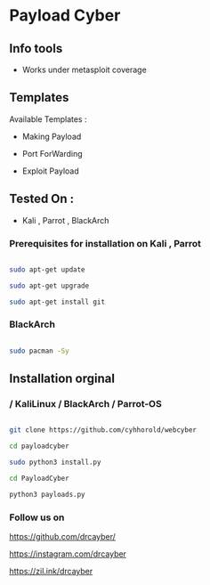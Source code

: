 # Payload Cyber

## Info tools

* Works under metasploit coverage

## Templates

Available Templates : 

* Making Payload
 
* Port ForWarding
 
* Exploit Payload

## Tested On :

* Kali , Parrot , BlackArch


### Prerequisites for installation on Kali , Parrot

```bash

sudo apt-get update

sudo apt-get upgrade

sudo apt-get install git

```
### BlackArch

```bash

sudo pacman -Sy

```

## Installation orginal

### / KaliLinux / BlackArch / Parrot-OS

```bash

git clone https://github.com/cyhhorold/webcyber

cd payloadcyber

sudo python3 install.py

cd PayloadCyber

python3 payloads.py
```

###  Follow us on


https://github.com/drcayber/

https://instagram.com/drcayber

https://zil.ink/drcayber
